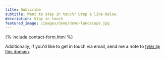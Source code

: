 ```yaml
---
title: Subscribe
subtitle: Want to stay in touch? Drop a line below.
description: Stay in touch
featured_image: /images/demo/demo-landscape.jpg
---
```


{% include contact-form.html %}

Additionally, if you'd like to get in touch via email, send me a note to [tyler @ this domain](mailto:tyler@tylerrouze.com).
